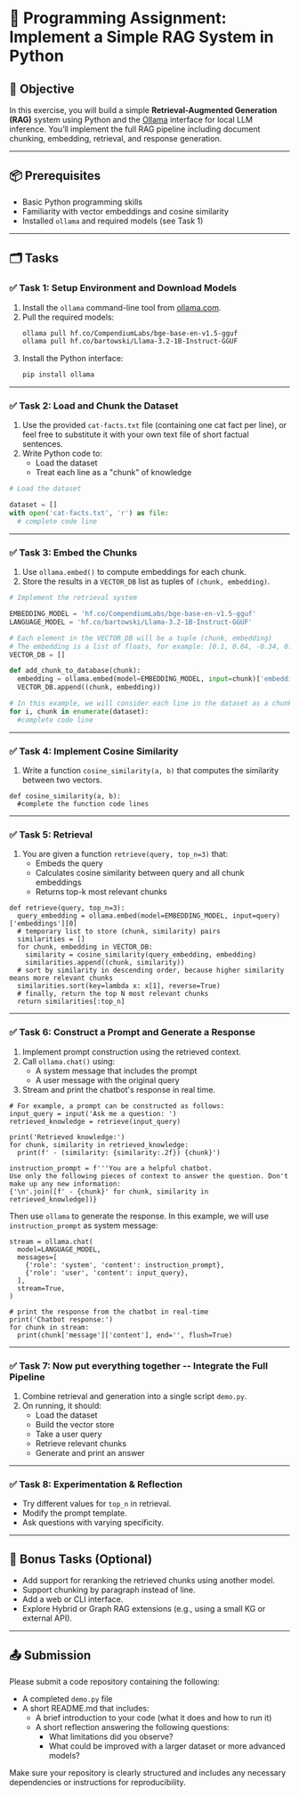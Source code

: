 
# 🧪 Programming Assignment: Implement a Simple RAG System in Python

## 🎯 Objective
In this exercise, you will build a simple **Retrieval-Augmented Generation (RAG)** system using Python and the [Ollama](https://ollama.com) interface for local LLM inference. You’ll implement the full RAG pipeline including document chunking, embedding, retrieval, and response generation.

---

## 📦 Prerequisites

- Basic Python programming skills
- Familiarity with vector embeddings and cosine similarity
- Installed `ollama` and required models (see Task 1)

---

## 🗂️ Tasks

### ✅ Task 1: Setup Environment and Download Models

1. Install the `ollama` command-line tool from [ollama.com](https://ollama.com).
2. Pull the required models:
   ```bash
   ollama pull hf.co/CompendiumLabs/bge-base-en-v1.5-gguf
   ollama pull hf.co/bartowski/Llama-3.2-1B-Instruct-GGUF
   ```
3. Install the Python interface:
   ```bash
   pip install ollama
   ```

---

### ✅ Task 2: Load and Chunk the Dataset

1. Use the provided `cat-facts.txt` file (containing one cat fact per line), or feel free to substitute it with your own text file of short factual sentences.
2. Write Python code to:
   - Load the dataset
   - Treat each line as a "chunk" of knowledge
   
```python
# Load the dataset

dataset = []
with open('cat-facts.txt', 'r') as file:
  # complete code line
```

---

### ✅ Task 3: Embed the Chunks

1. Use `ollama.embed()` to compute embeddings for each chunk.
2. Store the results in a `VECTOR_DB` list as tuples of `(chunk, embedding)`.

```python
# Implement the retrieval system

EMBEDDING_MODEL = 'hf.co/CompendiumLabs/bge-base-en-v1.5-gguf'
LANGUAGE_MODEL = 'hf.co/bartowski/Llama-3.2-1B-Instruct-GGUF'

# Each element in the VECTOR_DB will be a tuple (chunk, embedding)
# The embedding is a list of floats, for example: [0.1, 0.04, -0.34, 0.21, ...]
VECTOR_DB = []

def add_chunk_to_database(chunk):
  embedding = ollama.embed(model=EMBEDDING_MODEL, input=chunk)['embeddings'][0]
  VECTOR_DB.append((chunk, embedding))

# In this example, we will consider each line in the dataset as a chunk for simplicity.
for i, chunk in enumerate(dataset):
  #complete code line
```

---

### ✅ Task 4: Implement Cosine Similarity

1. Write a function `cosine_similarity(a, b)` that computes the similarity between two vectors.

```
def cosine_similarity(a, b):
  #complete the function code lines
```

---

### ✅ Task 5: Retrieval

1. You are given a function `retrieve(query, top_n=3)` that:
   - Embeds the query
   - Calculates cosine similarity between query and all chunk embeddings
   - Returns top-k most relevant chunks

```
def retrieve(query, top_n=3):
  query_embedding = ollama.embed(model=EMBEDDING_MODEL, input=query)['embeddings'][0]
  # temporary list to store (chunk, similarity) pairs
  similarities = []
  for chunk, embedding in VECTOR_DB:
    similarity = cosine_similarity(query_embedding, embedding)
    similarities.append((chunk, similarity))
  # sort by similarity in descending order, because higher similarity means more relevant chunks
  similarities.sort(key=lambda x: x[1], reverse=True)
  # finally, return the top N most relevant chunks
  return similarities[:top_n]
```

---

### ✅ Task 6: Construct a Prompt and Generate a Response

1. Implement prompt construction using the retrieved context.
2. Call `ollama.chat()` using:
   - A system message that includes the prompt
   - A user message with the original query
3. Stream and print the chatbot's response in real time.

```
# For example, a prompt can be constructed as follows:
input_query = input('Ask me a question: ')
retrieved_knowledge = retrieve(input_query)

print('Retrieved knowledge:')
for chunk, similarity in retrieved_knowledge:
  print(f' - (similarity: {similarity:.2f}) {chunk}')

instruction_prompt = f'''You are a helpful chatbot.
Use only the following pieces of context to answer the question. Don't make up any new information:
{'\n'.join([f' - {chunk}' for chunk, similarity in retrieved_knowledge])}

```

Then use `ollama` to generate the response. In this example, we will use `instruction_prompt` as system message:

```
stream = ollama.chat(
  model=LANGUAGE_MODEL,
  messages=[
    {'role': 'system', 'content': instruction_prompt},
    {'role': 'user', 'content': input_query},
  ],
  stream=True,
)

# print the response from the chatbot in real-time
print('Chatbot response:')
for chunk in stream:
  print(chunk['message']['content'], end='', flush=True)
```

---

### ✅ Task 7: Now put everything together -- Integrate the Full Pipeline

1. Combine retrieval and generation into a single script `demo.py`.
2. On running, it should:
   - Load the dataset
   - Build the vector store
   - Take a user query
   - Retrieve relevant chunks
   - Generate and print an answer

---

### ✅ Task 8: Experimentation & Reflection

- Try different values for `top_n` in retrieval.
- Modify the prompt template.
- Ask questions with varying specificity.

---

## 🧠 Bonus Tasks (Optional)

- Add support for reranking the retrieved chunks using another model.
- Support chunking by paragraph instead of line.
- Add a web or CLI interface.
- Explore Hybrid or Graph RAG extensions (e.g., using a small KG or external API).

---

## 📤 Submission

Please submit a code repository containing the following:
- A completed `demo.py` file
- A short README.md that includes:
    - A brief introduction to your code (what it does and how to run it)
    - A short reflection answering the following questions:
      - What limitations did you observe?
      - What could be improved with a larger dataset or more advanced models?

Make sure your repository is clearly structured and includes any necessary dependencies or instructions for reproducibility.